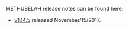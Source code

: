 METHUSELAH release notes can be found here:

- [v1.14.5](release-notes/release-notes-1.14.5.md) released November/15/2017.

